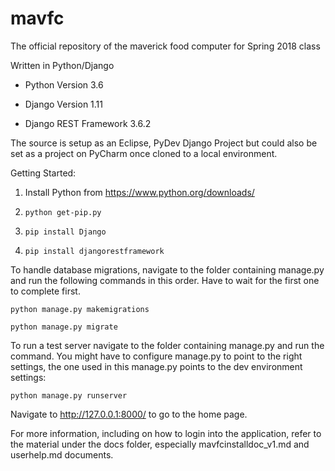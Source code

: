 # mavfc
The official repository of the maverick food computer for Spring 2018 class

Written in Python/Django

- Python Version 3.6

- Django Version 1.11

- Django REST Framework 3.6.2

The source is setup as an Eclipse, PyDev Django Project but could also be set as a project on PyCharm once cloned to a local environment.

Getting Started:

1.  Install Python from https://www.python.org/downloads/

2.  `python get-pip.py`

3.  `pip install Django`

4.  `pip install djangorestframework`

To handle database migrations, navigate to the folder containing manage.py and run the following commands in this order. Have to wait for the first one to complete first.

`python manage.py makemigrations`

`python manage.py migrate`

To run a test server navigate to the folder containing manage.py and run the command. You might have to configure manage.py to point to the right settings, the one used in this manage.py points to the dev environment settings:

`python manage.py runserver`

Navigate to http://127.0.0.1:8000/ to go to the home page.

For more information, including on how to login into the application, refer to the material under the docs folder, especially mavfcinstalldoc_v1.md and userhelp.md documents.
